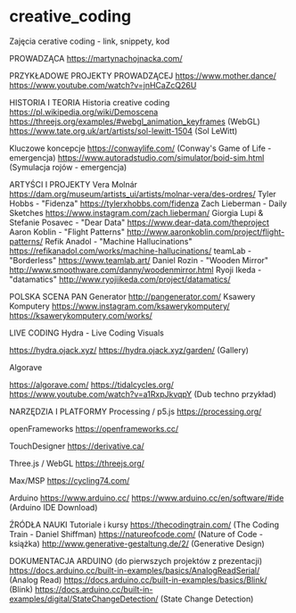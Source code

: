 # creative_coding
Zajęcia cerative coding - link, snippety, kod


PROWADZĄCA
https://martynachojnacka.com/

PRZYKŁADOWE PROJEKTY PROWADZĄCEJ
https://www.mother.dance/
https://www.youtube.com/watch?v=jnHCaZcQ26U 


HISTORIA I TEORIA
Historia creative coding
https://pl.wikipedia.org/wiki/Demoscena
https://threejs.org/examples/#webgl_animation_keyframes (WebGL)
https://www.tate.org.uk/art/artists/sol-lewitt-1504 (Sol LeWitt)

Kluczowe koncepcje
https://conwaylife.com/ (Conway's Game of Life - emergencja)
https://www.autoradstudio.com/simulator/boid-sim.html (Symulacja rojów - emergencja)


ARTYŚCI I PROJEKTY
Vera Molnár
https://dam.org/museum/artists_ui/artists/molnar-vera/des-ordres/
Tyler Hobbs - "Fidenza"
https://tylerxhobbs.com/fidenza
Zach Lieberman - Daily Sketches
https://www.instagram.com/zach.lieberman/
Giorgia Lupi & Stefanie Posavec - "Dear Data"
https://www.dear-data.com/theproject
Aaron Koblin - "Flight Patterns"
http://www.aaronkoblin.com/project/flight-patterns/
Refik Anadol - "Machine Hallucinations"
https://refikanadol.com/works/machine-hallucinations/
teamLab - "Borderless"
https://www.teamlab.art/
Daniel Rozin - "Wooden Mirror"
http://www.smoothware.com/danny/woodenmirror.html
Ryoji Ikeda - "datamatics"
http://www.ryojiikeda.com/project/datamatics/

POLSKA SCENA
PAN Generator
http://pangenerator.com/
Ksawery Komputery
https://www.instagram.com/ksawerykomputery/
https://ksawerykomputery.com/works/

LIVE CODING
Hydra - Live Coding Visuals

https://hydra.ojack.xyz/
https://hydra.ojack.xyz/garden/ (Gallery)

Algorave

https://algorave.com/
https://tidalcycles.org/
https://www.youtube.com/watch?v=a1RxpJkvqpY (Dub techno przykład)


NARZĘDZIA I PLATFORMY
Processing / p5.js
https://processing.org/

openFrameworks
https://openframeworks.cc/

TouchDesigner
https://derivative.ca/

Three.js / WebGL
https://threejs.org/

Max/MSP
https://cycling74.com/

Arduino
https://www.arduino.cc/
https://www.arduino.cc/en/software/#ide (Arduino IDE Download)


ŹRÓDŁA NAUKI
Tutoriale i kursy
https://thecodingtrain.com/ (The Coding Train - Daniel Shiffman)
https://natureofcode.com/ (Nature of Code - książka)
http://www.generative-gestaltung.de/2/ (Generative Design)


DOKUMENTACJA ARDUINO (do pierwszych projektów z prezentacji)
https://docs.arduino.cc/built-in-examples/basics/AnalogReadSerial/ (Analog Read)
https://docs.arduino.cc/built-in-examples/basics/Blink/ (Blink)
https://docs.arduino.cc/built-in-examples/digital/StateChangeDetection/ (State Change Detection)
